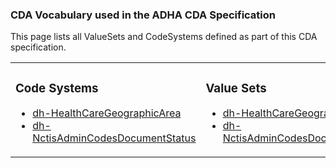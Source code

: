 ### CDA Vocabulary used in the ADHA CDA Specification

This page lists all ValueSets and CodeSystems defined as part of this CDA specification. 

<table class="cda-table">
	<tbody>
	<tr>
		<td>
			<h3>Code Systems</h3>
			<ul>
				<li><a href="CodeSystem-dh-HealthCareGeographicArea.html">dh-HealthCareGeographicArea</a></li>
				<li><a href="CodeSystem-dh-NctisAdminCodesDocumentStatus.html">dh-NctisAdminCodesDocumentStatus</a></li>
		    </ul>
		</td>
		<td>
			<h3>Value Sets</h3>
			<ul>
				<li><a href="ValueSet-dh-HealthCareGeographicArea.html">dh-HealthCareGeographicArea</a></li>
				<li><a href="ValueSet-dh-NctisAdminCodesDocumentStatus.html">dh-NctisAdminCodesDocumentStatus</a></li>
			</ul>
		</td>
	</tr>
	</tbody>
</table>